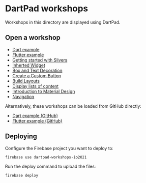 # DartPad workshops

Workshops in this directory are displayed using DartPad.

## Open a workshop

- [Dart example][dart-webserver]
- [Flutter example][flutter-webserver]
- [Getting started with Slivers][slivers]
- [Inherted Widget][inherited-widget]
- [Box and Text Decoration][box-decoration-workshop]
- [Create a Custom Button][custom-button-workshop]
- [Build Layouts][layouts-workshop]
- [Display lists of content][lists-workshop]
- [Introduction to Material Design][material-design-workshop]
- [Navigation][navigation-workshop]

Alternatively, these workshops can be loaded from GitHub directly:

- [Dart example (GitHub)][dart-github]
- [Flutter example (GitHub)][flutter-github]

## Deploying

Configure the Firebase project you want to deploy to:

```
firebase use dartpad-workshops-io2021
```

Run the deploy command to upload the files:

```
firebase deploy
```

[flutter-webserver]: https://dartpad.dev/workshops.html?webserver=https://dartpad-workshops-io2021.web.app/example_flutter
[dart-webserver]: https://dartpad.dev/workshops.html?webserver=https://dartpad-workshops-io2021.web.app/example_dart
[slivers]: https://dartpad.dev/workshops.html?webserver=https://dartpad-workshops-io2021.web.app/getting_started_with_slivers
[inherited-widget]: https://dartpad.dev/workshops.html?webserver=https://dartpad-workshops-io2021.web.app/inherited_widget
[dart-github]: https://dartpad.dev/workshops.html?gh_owner=flutter&gh_repo=codelabs&gh_ref=master&gh_path=dartpad_codelabs/src/example_dart
[flutter-github]: https://dartpad.dev/workshops.html?gh_owner=flutter&gh_repo=codelabs&gh_ref=master&gh_path=dartpad_codelabs/src/example_flutter
[null-safety-workshop]: https://dartpad.dev/workshops.html?webserver=https://dartpad-workshops-io2021.web.app/null_safety_workshop
[box-decoration-workshop]: https://dartpad.dev/workshops.html?webserver=https://dartpad-workshops-io2021.web.app/box_and_text_decoration
[custom-button-workshop]: https://dartpad.dev/workshops.html?webserver=https://dartpad-workshops-io2021.web.app/custom_button
[layouts-workshop]: https://dartpad.dev/workshops.html?webserver=https://dartpad-workshops-io2021.web.app/layouts
[lists-workshop]: https://dartpad.dev/workshops.html?webserver=https://dartpad-workshops-io2021.web.app/introduction_to_lists
[material-design-workshop]: https://dartpad.dev/workshops.html?webserver=https://raw.githubusercontent.com/flutter/codelabs/master/dartpad_codelabs/src/material_widgets
[navigation-workshop]: https://dartpad.dev/workshops.html?webserver=https://raw.githubusercontent.com/flutter/codelabs/master/dartpad_codelabs/src/navigation
